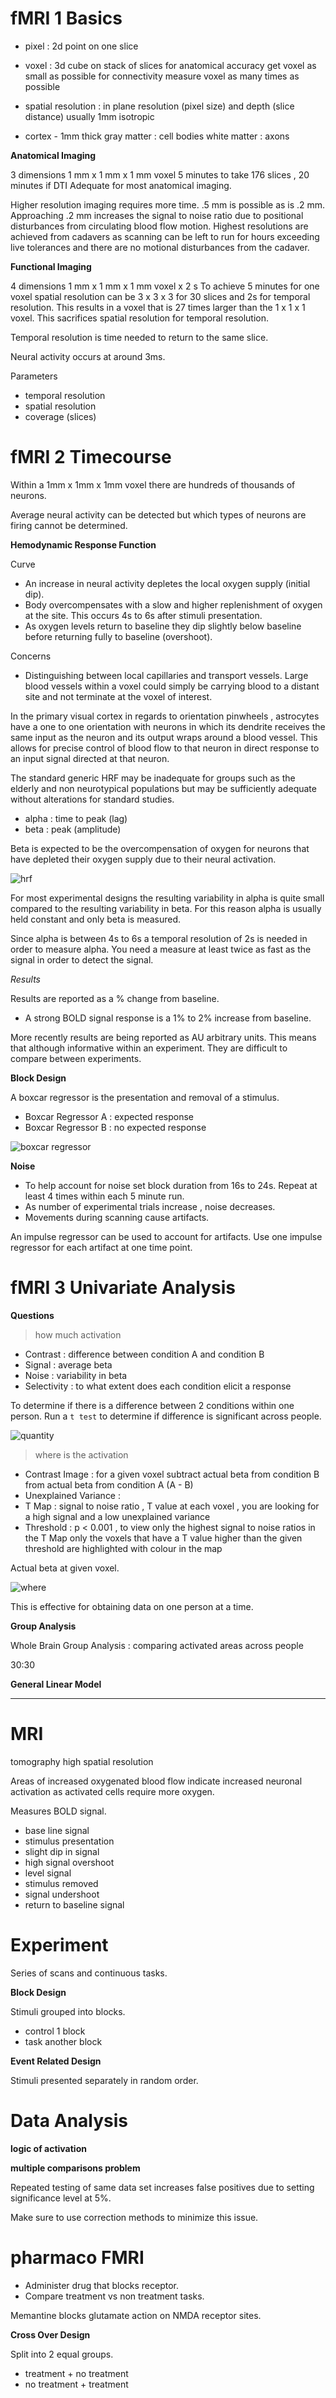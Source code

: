 # fMRI 1 Basics

- pixel : 2d point on one slice
- voxel : 3d cube on stack of slices
  for anatomical accuracy get voxel as small as possible
  for connectivity measure voxel as many times as possible
- spatial resolution : in plane resolution (pixel size) and depth (slice distance)
  usually 1mm isotropic

- cortex - 1mm thick
  gray matter : cell bodies
  white matter : axons

**Anatomical Imaging**

3 dimensions
1 mm x 1 mm x 1 mm voxel
5 minutes to take 176 slices , 20 minutes if DTI
Adequate for most anatomical imaging.

Higher resolution imaging requires more time. .5 mm is possible as is .2 mm.
Approaching .2 mm increases the signal to noise ratio due to positional disturbances from circulating blood flow motion. Highest resolutions are achieved from cadavers as scanning can be left to run for hours exceeding live tolerances and there are no motional disturbances from the cadaver.

**Functional Imaging**

4 dimensions
1 mm x 1 mm x 1 mm voxel x 2 s
To achieve 5 minutes for one voxel spatial resolution can be 3 x 3 x 3 for 30 slices and 2s for temporal resolution. This results in a voxel that is 27 times larger than the 1 x 1 x 1 voxel. This sacrifices spatial resolution for temporal resolution.

Temporal resolution is time needed to return to the same slice.

Neural activity occurs at around 3ms.

Parameters
- temporal resolution
- spatial resolution
- coverage (slices)

# fMRI 2 Timecourse

Within a 1mm x 1mm x 1mm voxel there are hundreds of thousands of neurons.

Average neural activity can be detected but which types of neurons are firing cannot be determined.

**Hemodynamic Response Function**

Curve
- An increase in neural activity depletes the local oxygen supply (initial dip).
- Body overcompensates with a slow and higher replenishment of oxygen at the site. This occurs 4s to 6s after stimuli presentation.
- As oxygen levels return to baseline they dip slightly below baseline before returning fully to baseline (overshoot).

Concerns
- Distinguishing between local capillaries and transport vessels.
  Large blood vessels within a voxel could simply be carrying blood to a distant site and not terminate at the voxel of interest.

In the primary visual cortex in regards to orientation pinwheels , astrocytes have a one to one orientation with neurons in which its dendrite receives the same input as the neuron and its output wraps around a blood vessel. This allows for precise control of blood flow to that neuron in direct response to an input signal directed at that neuron.

The standard generic HRF may be inadequate for groups such as the elderly and non neurotypical populations but may be sufficiently adequate without alterations for standard studies.

- alpha : time to peak (lag)
- beta : peak (amplitude)

Beta is expected to be the overcompensation of oxygen for neurons that have depleted their oxygen supply due to their neural activation.

![hrf](Images/hrf.png)

For most experimental designs the resulting variability in alpha is quite small compared to the resulting variability in beta. For this reason alpha is usually held constant and only beta is measured.

Since alpha is between 4s to 6s a temporal resolution of 2s is needed in order to measure alpha. You need a measure at least twice as fast as the signal in order to detect the signal.

*Results*

Results are reported as a % change from baseline.

- A strong BOLD signal response is a 1% to 2% increase from baseline.

More recently results are being reported as AU arbitrary units. This means that although informative within an experiment. They are difficult to compare between experiments.

**Block Design**

A boxcar regressor is the presentation and removal of a stimulus.

- Boxcar Regressor A : expected response
- Boxcar Regressor B : no expected response

![boxcar regressor](Images/boxcar-regressor.png)

**Noise**

- To help account for noise set block duration from 16s to 24s. Repeat at least 4 times within each 5 minute run.
- As number of experimental trials increase , noise decreases.
- Movements during scanning cause artifacts.

An impulse regressor can be used to account for artifacts.
Use one impulse regressor for each artifact at one time point.

# fMRI 3 Univariate Analysis

**Questions**

> how much activation

- Contrast : difference between condition A and condition B
- Signal : average beta
- Noise : variability in beta
- Selectivity : to what extent does each condition elicit a response

To determine if there is a difference between 2 conditions within one person.
Run a `t test` to determine if difference is significant across people.

![quantity](Images/quantity.png)

> where is the activation

- Contrast Image : for a given voxel subtract actual beta from condition B from actual beta from condition A (A - B)
- Unexplained Variance :
- T Map : signal to noise ratio , T value at each voxel , you are looking for a high signal and a low unexplained variance
- Threshold : p < 0.001 , to view only the highest signal to noise ratios in the T Map only the voxels that have a T value higher than the given threshold are highlighted with colour in the map

Actual beta at given voxel.

![where](Images/betavoxel.png)

This is effective for obtaining data on one person at a time.

**Group Analysis**

Whole Brain Group Analysis : comparing activated areas across people

30:30

**General Linear Model**



---

# MRI
tomography
high spatial resolution

Areas of increased oxygenated blood flow indicate increased neuronal activation as activated cells require more oxygen.

Measures BOLD signal.
- base line signal
- stimulus presentation
- slight dip in signal
- high signal overshoot
- level signal
- stimulus removed
- signal undershoot
- return to baseline signal

# Experiment

Series of scans and continuous tasks.

**Block Design**

Stimuli grouped into blocks.
- control 1 block
- task another block

**Event Related Design**

Stimuli presented separately in random order.

# Data Analysis

**logic of activation**

**multiple comparisons problem**

Repeated testing of same data set increases false positives due to setting significance level at 5%.

Make sure to use correction methods to minimize this issue.

# pharmaco FMRI

- Administer drug that blocks receptor.
- Compare treatment vs non treatment tasks.

Memantine blocks glutamate action on NMDA receptor sites.

**Cross Over Design**

Split into 2 equal groups.
- treatment + no treatment
- no treatment + treatment
